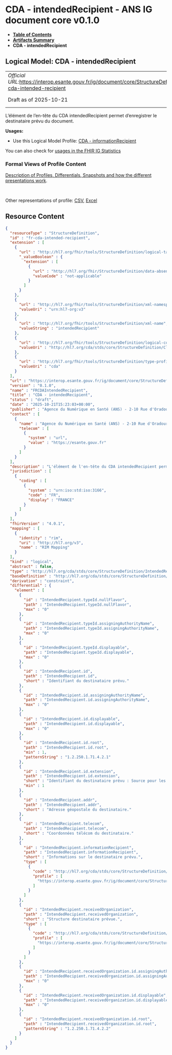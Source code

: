 # CDA - intendedRecipient - ANS IG document core v0.1.0

* [**Table of Contents**](toc.md)
* [**Artifacts Summary**](artifacts.md)
* **CDA - intendedRecipient**

## Logical Model: CDA - intendedRecipient 

| | |
| :--- | :--- |
| *Official URL*:https://interop.esante.gouv.fr/ig/document/core/StructureDefinition/fr-cda-intended-recipient | *Version*:0.1.0 |
| Draft as of 2025-10-21 | *Computable Name*:FRCDAIntendedRecipient |

 
L’élément de l’en-tête du CDA intendedRecipient permet d’enregistrer le destinataire prévu du document. 

**Usages:**

* Use this Logical Model Profile: [CDA - informationRecipient](StructureDefinition-fr-cda-information-recipient.md)

You can also check for [usages in the FHIR IG Statistics](https://packages2.fhir.org/xig/ans.document.fr.core|current/StructureDefinition/fr-cda-intended-recipient)

### Formal Views of Profile Content

 [Description of Profiles, Differentials, Snapshots and how the different presentations work](http://build.fhir.org/ig/FHIR/ig-guidance/readingIgs.html#structure-definitions). 

 

Other representations of profile: [CSV](StructureDefinition-fr-cda-intended-recipient.csv), [Excel](StructureDefinition-fr-cda-intended-recipient.xlsx) 



## Resource Content

```json
{
  "resourceType" : "StructureDefinition",
  "id" : "fr-cda-intended-recipient",
  "extension" : [
    {
      "url" : "http://hl7.org/fhir/tools/StructureDefinition/logical-target",
      "_valueBoolean" : {
        "extension" : [
          {
            "url" : "http://hl7.org/fhir/StructureDefinition/data-absent-reason",
            "valueCode" : "not-applicable"
          }
        ]
      }
    },
    {
      "url" : "http://hl7.org/fhir/tools/StructureDefinition/xml-namespace",
      "valueUri" : "urn:hl7-org:v3"
    },
    {
      "url" : "http://hl7.org/fhir/tools/StructureDefinition/xml-name",
      "valueString" : "intendedRecipient"
    },
    {
      "url" : "http://hl7.org/fhir/tools/StructureDefinition/logical-container",
      "valueUri" : "http://hl7.org/cda/stds/core/StructureDefinition/ClinicalDocument"
    },
    {
      "url" : "http://hl7.org/fhir/tools/StructureDefinition/type-profile-style",
      "valueUri" : "cda"
    }
  ],
  "url" : "https://interop.esante.gouv.fr/ig/document/core/StructureDefinition/fr-cda-intended-recipient",
  "version" : "0.1.0",
  "name" : "FRCDAIntendedRecipient",
  "title" : "CDA - intendedRecipient",
  "status" : "draft",
  "date" : "2025-10-21T15:23:03+00:00",
  "publisher" : "Agence du Numérique en Santé (ANS) - 2-10 Rue d'Oradour-sur-Glane, 75015 Paris",
  "contact" : [
    {
      "name" : "Agence du Numérique en Santé (ANS) - 2-10 Rue d'Oradour-sur-Glane, 75015 Paris",
      "telecom" : [
        {
          "system" : "url",
          "value" : "https://esante.gouv.fr"
        }
      ]
    }
  ],
  "description" : "L'élément de l'en-tête du CDA intendedRecipient permet d'enregistrer le destinataire prévu du document.",
  "jurisdiction" : [
    {
      "coding" : [
        {
          "system" : "urn:iso:std:iso:3166",
          "code" : "FR",
          "display" : "FRANCE"
        }
      ]
    }
  ],
  "fhirVersion" : "4.0.1",
  "mapping" : [
    {
      "identity" : "rim",
      "uri" : "http://hl7.org/v3",
      "name" : "RIM Mapping"
    }
  ],
  "kind" : "logical",
  "abstract" : false,
  "type" : "http://hl7.org/cda/stds/core/StructureDefinition/IntendedRecipient",
  "baseDefinition" : "http://hl7.org/cda/stds/core/StructureDefinition/IntendedRecipient",
  "derivation" : "constraint",
  "differential" : {
    "element" : [
      {
        "id" : "IntendedRecipient.typeId.nullFlavor",
        "path" : "IntendedRecipient.typeId.nullFlavor",
        "max" : "0"
      },
      {
        "id" : "IntendedRecipient.typeId.assigningAuthorityName",
        "path" : "IntendedRecipient.typeId.assigningAuthorityName",
        "max" : "0"
      },
      {
        "id" : "IntendedRecipient.typeId.displayable",
        "path" : "IntendedRecipient.typeId.displayable",
        "max" : "0"
      },
      {
        "id" : "IntendedRecipient.id",
        "path" : "IntendedRecipient.id",
        "short" : "Identifiant du destinataire prévu."
      },
      {
        "id" : "IntendedRecipient.id.assigningAuthorityName",
        "path" : "IntendedRecipient.id.assigningAuthorityName",
        "max" : "0"
      },
      {
        "id" : "IntendedRecipient.id.displayable",
        "path" : "IntendedRecipient.id.displayable",
        "max" : "0"
      },
      {
        "id" : "IntendedRecipient.id.root",
        "path" : "IntendedRecipient.id.root",
        "min" : 1,
        "patternString" : "1.2.250.1.71.4.2.1"
      },
      {
        "id" : "IntendedRecipient.id.extension",
        "path" : "IntendedRecipient.id.extension",
        "short" : "Identifiant du destinataire prévu : Source pour les destinataires professionnels : valeur de PS_IdNat (voir annexe [6])",
        "min" : 1
      },
      {
        "id" : "IntendedRecipient.addr",
        "path" : "IntendedRecipient.addr",
        "short" : "Adresse géopostale du destinataire."
      },
      {
        "id" : "IntendedRecipient.telecom",
        "path" : "IntendedRecipient.telecom",
        "short" : "Coordonnées télécom du destinataire."
      },
      {
        "id" : "IntendedRecipient.informationRecipient",
        "path" : "IntendedRecipient.informationRecipient",
        "short" : "Informations sur le destinataire prévu.",
        "type" : [
          {
            "code" : "http://hl7.org/cda/stds/core/StructureDefinition/Person",
            "profile" : [
              "https://interop.esante.gouv.fr/ig/document/core/StructureDefinition/fr-cda-assigned-person"
            ]
          }
        ]
      },
      {
        "id" : "IntendedRecipient.receivedOrganization",
        "path" : "IntendedRecipient.receivedOrganization",
        "short" : "Structure destinataire prévue.",
        "type" : [
          {
            "code" : "http://hl7.org/cda/stds/core/StructureDefinition/Organization",
            "profile" : [
              "https://interop.esante.gouv.fr/ig/document/core/StructureDefinition/fr-cda-represented-organization"
            ]
          }
        ]
      },
      {
        "id" : "IntendedRecipient.receivedOrganization.id.assigningAuthorityName",
        "path" : "IntendedRecipient.receivedOrganization.id.assigningAuthorityName",
        "max" : "0"
      },
      {
        "id" : "IntendedRecipient.receivedOrganization.id.displayable",
        "path" : "IntendedRecipient.receivedOrganization.id.displayable",
        "max" : "0"
      },
      {
        "id" : "IntendedRecipient.receivedOrganization.id.root",
        "path" : "IntendedRecipient.receivedOrganization.id.root",
        "patternString" : "1.2.250.1.71.4.2.2"
      }
    ]
  }
}

```
